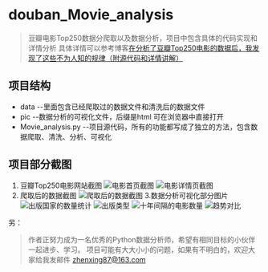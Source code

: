 # douban_Movie_analysis
>豆瓣电影Top250数据分爬取以及数据分析，项目中包含具体的代码实现和详情分析
>具体详情可以参考博客[在分析了豆瓣Top250电影的数据后，我发现了这些不为人知的规律（附源代码和详情讲解）](https://blog.csdn.net/lzx159951/article/details/104530793)

## 项目结构  
* data --里面包含已经爬取过的数据文件和清洗后的数据文件
* pic --数据分析的可视化文件，后缀是html 可在浏览器中直接打开
* Movie_analysis.py --项目源代码，所有的功能都写成了独立的方法，包含数据爬取、清洗、分析、可视化

## 项目部分截图
1. 豆瓣Top250电影网站截图
![电影首页截图](https://img-blog.csdnimg.cn/20200227102039488.png)
![电影详情页截图](https://img-blog.csdnimg.cn/20200227102119375.png)
2. 爬取后的数据截图
![爬取后的数据截图](https://img-blog.csdnimg.cn/20200227103829693.png)
3.数据分析可视化部分图片
![出版国家的数量统计](https://img-blog.csdnimg.cn/20200227105650733.png)
![出版类型](https://img-blog.csdnimg.cn/20200227105708906.png)
![十年间隔的电影数量](https://img-blog.csdnimg.cn/20200227111955957.png)
![趋势对比](https://img-blog.csdnimg.cn/20200227121054651.png)

另：  

>作者正努力成为一名优秀的Python数据分析师，希望有相同目标的小伙伴一起进步、学习。
>项目可能有大大小小的问题，如果有不明白的，欢迎大家给我发邮件 zhenxing87@163.com
